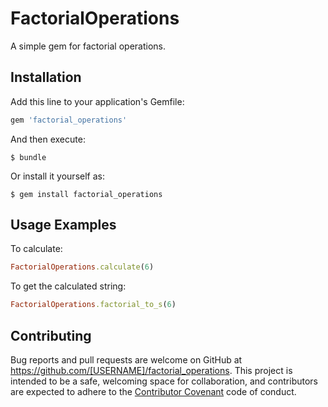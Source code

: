 # FactorialOperations

A simple gem for factorial operations.

## Installation

Add this line to your application's Gemfile:

```ruby
gem 'factorial_operations'
```

And then execute:

    $ bundle

Or install it yourself as:

    $ gem install factorial_operations

## Usage Examples

To calculate:
```ruby
FactorialOperations.calculate(6)
```

To get the calculated string:
```ruby
FactorialOperations.factorial_to_s(6)
```

## Contributing

Bug reports and pull requests are welcome on GitHub at https://github.com/[USERNAME]/factorial_operations. This project is intended to be a safe, welcoming space for collaboration, and contributors are expected to adhere to the [Contributor Covenant](contributor-covenant.org) code of conduct.

